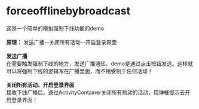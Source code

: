 # forceofflinebybroadcast
这是一个简单的模拟强制下线功能的demo<br>
<br>
**原理：** 发送广播--关闭所有活动--开启登录界面<br>
<br>
**发送广播**<br>
在需要触发强制下线的地方，发送广播通知。demo是通过点击按钮发送。这样就可以将强制下线的逻辑写在广播里面，而不用受制于任何活动！<br>
<br>
**关闭所有活动、开启登录界面**<br>
接收下线广播后，通过ActivityContainer关闭所有启动的活动，用弹框提示去开启登录界面！
